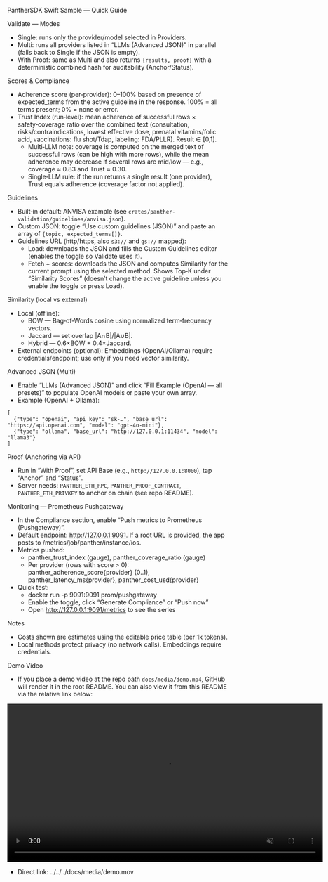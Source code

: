 PantherSDK Swift Sample — Quick Guide

Validate — Modes
- Single: runs only the provider/model selected in Providers.
- Multi: runs all providers listed in “LLMs (Advanced JSON)” in parallel (falls back to Single if the JSON is empty).
- With Proof: same as Multi and also returns `{results, proof}` with a deterministic combined hash for auditability (Anchor/Status).

Scores & Compliance
- Adherence score (per‑provider): 0–100% based on presence of expected_terms from the active guideline in the response. 100% = all terms present; 0% = none or error.
- Trust Index (run‑level): mean adherence of successful rows × safety‑coverage ratio over the combined text (consultation, risks/contraindications, lowest effective dose, prenatal vitamins/folic acid, vaccinations: flu shot/Tdap, labeling: FDA/PLLR). Result ∈ [0,1].
  - Multi‑LLM note: coverage is computed on the merged text of successful rows (can be high with more rows), while the mean adherence may decrease if several rows are mid/low — e.g., coverage ≈ 0.83 and Trust ≈ 0.30.
  - Single‑LLM rule: if the run returns a single result (one provider), Trust equals adherence (coverage factor not applied).

Guidelines
- Built‑in default: ANVISA example (see `crates/panther-validation/guidelines/anvisa.json`).
- Custom JSON: toggle “Use custom guidelines (JSON)” and paste an array of `{topic, expected_terms[]}`.
- Guidelines URL (http/https, also `s3://` and `gs://` mapped):
  - Load: downloads the JSON and fills the Custom Guidelines editor (enables the toggle so Validate uses it).
  - Fetch + scores: downloads the JSON and computes Similarity for the current prompt using the selected method. Shows Top‑K under “Similarity Scores” (doesn’t change the active guideline unless you enable the toggle or press Load).

Similarity (local vs external)
- Local (offline):
  - BOW — Bag‑of‑Words cosine using normalized term‑frequency vectors.
  - Jaccard — set overlap |A∩B|/|A∪B|.
  - Hybrid — 0.6×BOW + 0.4×Jaccard.
- External endpoints (optional): Embeddings (OpenAI/Ollama) require credentials/endpoint; use only if you need vector similarity.

Advanced JSON (Multi)
- Enable “LLMs (Advanced JSON)” and click “Fill Example (OpenAI — all presets)” to populate OpenAI models or paste your own array.
- Example (OpenAI + Ollama):
```
[
  {"type": "openai", "api_key": "sk-…", "base_url": "https://api.openai.com", "model": "gpt-4o-mini"},
  {"type": "ollama", "base_url": "http://127.0.0.1:11434", "model": "llama3"}
]
```

Proof (Anchoring via API)
- Run in “With Proof”, set API Base (e.g., `http://127.0.0.1:8000`), tap “Anchor” and “Status”.
- Server needs: `PANTHER_ETH_RPC`, `PANTHER_PROOF_CONTRACT`, `PANTHER_ETH_PRIVKEY` to anchor on chain (see repo README).

Monitoring — Prometheus Pushgateway
- In the Compliance section, enable “Push metrics to Prometheus (Pushgateway)”.
- Default endpoint: http://127.0.0.1:9091. If a root URL is provided, the app posts to /metrics/job/panther/instance/ios.
- Metrics pushed:
  - panther_trust_index (gauge), panther_coverage_ratio (gauge)
  - Per provider (rows with score > 0): panther_adherence_score{provider} (0..1), panther_latency_ms{provider}, panther_cost_usd{provider}
- Quick test:
  - docker run -p 9091:9091 prom/pushgateway
  - Enable the toggle, click “Generate Compliance” or “Push now”
  - Open http://127.0.0.1:9091/metrics to see the series

Notes
- Costs shown are estimates using the editable price table (per 1k tokens).
- Local methods protect privacy (no network calls). Embeddings require credentials.

Demo Video
- If you place a demo video at the repo path `docs/media/demo.mp4`, GitHub will render it in the root README. You can also view it from this README via the relative link below:

<video src="../../../docs/media/demo.mov" width="720" controls muted playsinline>
  Your browser does not support the video tag. See the link below.
</video>

- Direct link: ../../../docs/media/demo.mov
